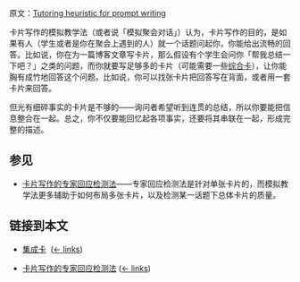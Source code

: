 原文：[Tutoring heuristic for prompt writing](https://wiki.issarice.com/wiki/Tutoring_heuristic_for_prompt_writing)

卡片写作的模拟教学法（或者说「模拟聚会对话」）认为，卡片写作的目的，是如果有人（学生或者是你在聚会上遇到的人）就一个话题问起你，你能给出流畅的回答。比如说，你在为一篇博客文章写卡片，那么假设有个学生会问你「帮我总结一下吧？」之类的问题，而你就要写足够多的卡片（可能需要一些[综合卡](https://wiki.issarice.com/wiki/Integration_card)），让你能胸有成竹地回答这个问题。比如说，你可以找张卡片把回答写在背面，或者用一套卡片来回答。

但光有细碎事实的卡片是不够的——询问者希望听到连贯的总结，所以你要能把信息整合在一起。总之，你不仅要能回忆起各项事实，还要将其串联在一起，形成完整的描述。

## 参见

* [卡片写作的专家回应检测法](https://wiki.issarice.com/wiki/Expert_response_heuristic_for_prompt_writing)——专家回应检测法是针对单张卡片的，而模拟教学法更多辅助于如何布局多张卡片，以及检测某一话题下总体卡片的质量。

## 链接到本文

* [集成卡](https://wiki.issarice.com/wiki/Integration_card) ‎ ([← links](https://wiki.issarice.com/index.php?title=Special:WhatLinksHere&target=Integration+card))

* [卡片写作的专家回应检测法](https://wiki.issarice.com/wiki/Expert_response_heuristic_for_prompt_writing) ‎ ([← links](https://wiki.issarice.com/index.php?title=Special:WhatLinksHere&target=Expert+response+heuristic+for+prompt+writing))